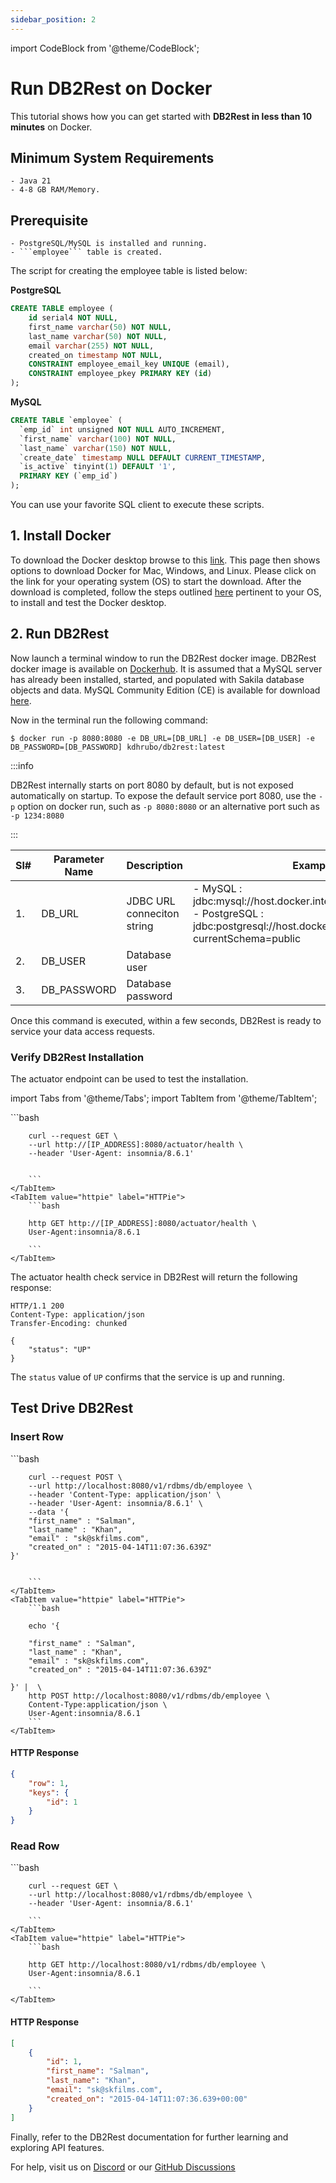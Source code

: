 ```yaml
---
sidebar_position: 2
---
```


import CodeBlock from '@theme/CodeBlock';


# Run DB2Rest on Docker

This tutorial shows how you can get started with **DB2Rest in less than 10 minutes** on Docker.

## Minimum System Requirements

    - Java 21
    - 4-8 GB RAM/Memory.

## Prerequisite 

    - PostgreSQL/MySQL is installed and running.
    - ```employee``` table is created.

The script for creating the employee table is listed below:

**PostgreSQL**

```sql
CREATE TABLE employee (
    id serial4 NOT NULL,
    first_name varchar(50) NOT NULL,
    last_name varchar(50) NOT NULL,
    email varchar(255) NOT NULL,
    created_on timestamp NOT NULL,
    CONSTRAINT employee_email_key UNIQUE (email),
    CONSTRAINT employee_pkey PRIMARY KEY (id)
);
```

**MySQL**

```sql
CREATE TABLE `employee` (
  `emp_id` int unsigned NOT NULL AUTO_INCREMENT,
  `first_name` varchar(100) NOT NULL,
  `last_name` varchar(150) NOT NULL,
  `create_date` timestamp NULL DEFAULT CURRENT_TIMESTAMP,
  `is_active` tinyint(1) DEFAULT '1',
  PRIMARY KEY (`emp_id`)
);
```

You can use your favorite SQL client to execute these scripts.

## 1. Install Docker

To download the Docker desktop browse to this [link](https://www.docker.com/get-started/). This page then shows options
to download Docker for Mac, Windows, and Linux. Please click on the link for your operating system (OS) to start the download.
After the download is completed, follow the steps outlined [here](https://docs.docker.com/desktop/) pertinent to your OS, to install and test the Docker desktop.

## 2. Run DB2Rest

Now launch a terminal window to run the DB2Rest docker image. DB2Rest docker image is available on [Dockerhub](https://hub.docker.com/repository/docker/kdhrubo/db2rest/general).
It is assumed that a MySQL server has already been installed, started, and populated with Sakila database objects and data. MySQL Community Edition (CE) is available for download [here](https://dev.mysql.com/downloads/).

Now in the terminal run the following command:

```shell
$ docker run -p 8080:8080 -e DB_URL=[DB_URL] -e DB_USER=[DB_USER] -e DB_PASSWORD=[DB_PASSWORD] kdhrubo/db2rest:latest
```

:::info

DB2Rest internally starts on port 8080 by default, but is not exposed automatically on startup.
To expose the default service port 8080, use the `-p` option on docker run, such as `-p 8080:8080` or an alternative port such as `-p 1234:8080`

:::

| Sl# | Parameter Name | Description                | Example                                                                                                                                                  |
|-----|----------------|----------------------------|----------------------------------------------------------------------------------------------------------------------------------------------------------|
| 1.  | DB_URL         | JDBC URL conneciton string | - MySQL : jdbc:mysql://host.docker.internal:3306/sakila     <br/> - PostgreSQL : jdbc:postgresql://host.docker.internal:5432/sakila?currentSchema=public |
| 2.  | DB_USER        | Database user              |                                                                                                                                                          |
| 3.  | DB_PASSWORD    | Database password          |                                                                                                                                                          |     

Once this command is executed, within a few seconds, DB2Rest is ready to service your data access requests.

### Verify DB2Rest Installation

The actuator endpoint can be used to test the installation.


import Tabs from '@theme/Tabs';
import TabItem from '@theme/TabItem';

<Tabs>
    <TabItem value="cURL" label="cURL" default>
        ```bash

        curl --request GET \
        --url http://[IP_ADDRESS]:8080/actuator/health \
        --header 'User-Agent: insomnia/8.6.1'


        ```
    </TabItem>
    <TabItem value="httpie" label="HTTPie">
        ```bash

        http GET http://[IP_ADDRESS]:8080/actuator/health \
        User-Agent:insomnia/8.6.1

        ```
    </TabItem>

</Tabs>


The actuator health check service in DB2Rest will return the following response:


```http
HTTP/1.1 200
Content-Type: application/json
Transfer-Encoding: chunked

{
	"status": "UP"
}

```
The `status` value of `UP` confirms that the service is up and running.


## Test Drive DB2Rest

### Insert Row

<Tabs>
    <TabItem value="cURL" label="cURL" default>
        ```bash

        curl --request POST \
        --url http://localhost:8080/v1/rdbms/db/employee \
        --header 'Content-Type: application/json' \
        --header 'User-Agent: insomnia/8.6.1' \
        --data '{
        "first_name" : "Salman",
        "last_name" : "Khan",
        "email" : "sk@skfilms.com",
        "created_on" : "2015-04-14T11:07:36.639Z"
    }'


        ```
    </TabItem>
    <TabItem value="httpie" label="HTTPie">
        ```bash

        echo '{

        "first_name" : "Salman",
        "last_name" : "Khan",
        "email" : "sk@skfilms.com",
        "created_on" : "2015-04-14T11:07:36.639Z"

    }' |  \
        http POST http://localhost:8080/v1/rdbms/db/employee \
        Content-Type:application/json \
        User-Agent:insomnia/8.6.1
        ```
    </TabItem>

</Tabs>

#### HTTP Response
```json lines
{
	"row": 1,
	"keys": {
		"id": 1
	}
}

```

### Read Row


<Tabs>
    <TabItem value="cURL" label="cURL" default>
        ```bash

        curl --request GET \
        --url http://localhost:8080/v1/rdbms/db/employee \
        --header 'User-Agent: insomnia/8.6.1'

        ```
    </TabItem>
    <TabItem value="httpie" label="HTTPie">
        ```bash

        http GET http://localhost:8080/v1/rdbms/db/employee \
        User-Agent:insomnia/8.6.1

        ```
    </TabItem>

</Tabs>

#### HTTP Response
```json lines
[
	{
		"id": 1,
		"first_name": "Salman",
		"last_name": "Khan",
		"email": "sk@skfilms.com",
		"created_on": "2015-04-14T11:07:36.639+00:00"
	}
]

```

Finally, refer to the DB2Rest documentation for further learning and exploring API features.

For help, visit us on [Discord](https://discord.gg/gytFPNW656) or our [GitHub Discussions](https://github.com/kdhrubo/db2rest/discussions)

